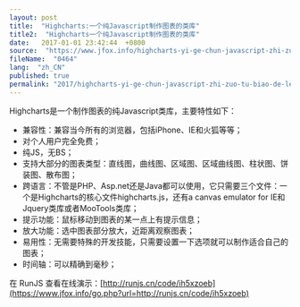 ```yaml
---
layout: post
title:  "Highcharts:一个纯Javascript制作图表的类库"
title2:  "Highcharts一个纯Javascript制作图表的类库"
date:   2017-01-01 23:42:44  +0800
source:  "https://www.jfox.info/highcharts-yi-ge-chun-javascript-zhi-zuo-tu-biao-de-lei-ku.html"
fileName:  "0464"
lang:  "zh_CN"
published: true
permalink: "2017/highcharts-yi-ge-chun-javascript-zhi-zuo-tu-biao-de-lei-ku.html"
---
```




Highcharts是一个制作图表的纯Javascript类库，主要特性如下：

- 兼容性：兼容当今所有的浏览器，包括iPhone、IE和火狐等等；
- 对个人用户完全免费；
- 纯JS，无BS；
- 支持大部分的图表类型：直线图，曲线图、区域图、区域曲线图、柱状图、饼装图、散布图；
- 跨语言：不管是PHP、Asp.net还是Java都可以使用，它只需要三个文件：一个是Highcharts的核心文件highcharts.js，还有a canvas emulator for IE和Jquery类库或者MooTools类库；
- 提示功能：鼠标移动到图表的某一点上有提示信息；
- 放大功能：选中图表部分放大，近距离观察图表；
- 易用性：无需要特殊的开发技能，只需要设置一下选项就可以制作适合自己的图表；
- 时间轴：可以精确到毫秒；

在 RunJS 查看在线演示：[http://runjs.cn/code/ih5xzoeb](https://www.jfox.info/go.php?url=http://runjs.cn/code/ih5xzoeb)
